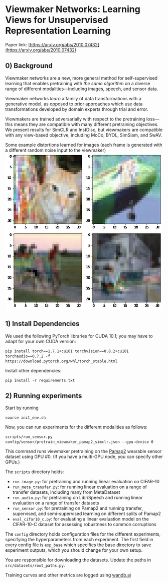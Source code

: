 # Viewmaker Networks: Learning Views for Unsupervised Representation Learning

Paper link: [https://arxiv.org/abs/2010.07432](https://arxiv.org/abs/2010.07432)

## 0) Background

Viewmaker networks are a new, more general method for self-supervised learning that enables pretraining with _the same algorithm_ on a diverse range of different modalities—including images, speech, and sensor data.

Viewmaker networks _learn_ a family of data transformations with a generative model, as opposed to prior approaches which use data transformations developed by domain experts through trial and error.

Viewmakers are trained adversarially with respect to the pretraining loss—this means they are compatible with many different pretraining objectives. We present results for SimCLR and InstDisc, but viewmakers are compatible with any view-based objective, including MoCo, BYOL, SimSiam, and SwAV.

Some example distortions learned for images (each frame is generated with a different random noise input to the viewmaker)
![Image](img/viewmaker.gif)

## 1) Install Dependencies

We used the following PyTorch libraries for CUDA 10.1; you may have to adapt for your own CUDA version:

```console
pip install torch==1.7.1+cu101 torchvision==0.8.2+cu101 torchaudio==0.7.2 -f https://download.pytorch.org/whl/torch_stable.html
```

Install other dependencies:
```console
pip install -r requirements.txt
```

## 2) Running experiments

Start by running
```console
source init_env.sh
```

Now, you can run experiments for the different modalities as follows:

```console
scripts/run_sensor.py config/sensor/pretrain_viewmaker_pamap2_simclr.json --gpu-device 0
```

This command runs viewmaker pretraining on the [Pamap2](https://archive.ics.uci.edu/ml/datasets/pamap2+physical+activity+monitoring) wearable sensor dataset using GPU #0. (If you have a multi-GPU node, you can specify other GPUs.)

The `scripts` directory holds:
- `run_image.py`: for pretraining and running linear evaluation on CIFAR-10
- `run_meta_transfer.py`: for running linear evaluation on a range of transfer datasets, including many from MetaDataset
- `run_audio.py`: for pretraining on LibriSpeech and running linear evaluation on a range of transfer datasets
- `run_sensor.py`: for pretraining on Pamap2 and running transfer, supervised, and semi-supervised learning on different splits of Pamap2
- `eval_cifar10_c.py`: for evaluating a linear evaluation model on the CIFAR-10-C dataset for assessing robustness to common corruptions

The `config` directory holds configuration files for the different experiments,  specifying the hyperparameters from each experiment. The first field in every config file is `exp_base` which specifies the base directory to save experiment outputs, which you should change for your own setup.

You are responsible for downloading the datasets. Update the paths in `src/datasets/root_paths.py`.

Training curves and other metrics are logged using [wandb.ai](wandb.ai)
